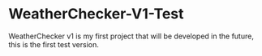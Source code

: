 # WeatherChecker-V1-Test
WeatherChecker v1 is my first project that will be developed in the future, this is the first test version.
